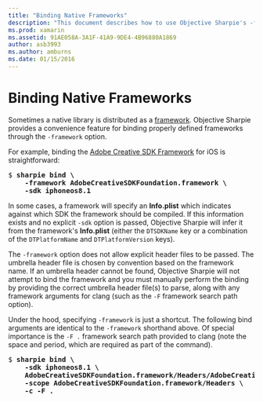 ```yaml
---
title: "Binding Native Frameworks"
description: "This document describes how to use Objective Sharpie's -framework option to create a binding to a library distributed as a framework."
ms.prod: xamarin
ms.assetid: 91AE058A-3A1F-41A9-9DE4-4B96880A1869
author: asb3993
ms.author: amburns
ms.date: 01/15/2016
---
```


# Binding Native Frameworks

Sometimes a native library is distributed as a [framework](https://developer.apple.com/library/mac/documentation/MacOSX/Conceptual/BPFrameworks/Concepts/WhatAreFrameworks.html). Objective Sharpie provides a convenience feature for binding properly defined frameworks through the `-framework` option.

For example, binding the [Adobe Creative SDK Framework](https://creativesdk.adobe.com/downloads.html) for iOS is straightforward:

<pre>$ <b>sharpie bind \
    -framework AdobeCreativeSDKFoundation.framework \
    -sdk iphoneos8.1</b></pre>

In some cases, a framework will specify an **Info.plist** which indicates against which SDK the framework should be compiled. If this information exists and no explicit `-sdk` option is passed, Objective Sharpie will infer it from the framework's **Info.plist** (either the `DTSDKName` key or a combination of the `DTPlatformName` and `DTPlatformVersion` keys).

The `-framework` option does not allow explicit header files to be passed. The umbrella header file is chosen by convention based on the framework name. If an umbrella header cannot be found, Objective Sharpie will not attempt to bind the framework and you must manually perform the binding by providing the correct umbrella header file(s) to parse, along with any framework arguments for clang (such as the `-F` framework search path option).

Under the hood, specifying `-framework` is just a shortcut. The following
bind arguments are identical to the `-framework` shorthand above.
Of special importance is the `-F .` framework search path provided to clang
(note the space and period, which are required as part of the command).

<pre>$ <b>sharpie bind \
    -sdk iphoneos8.1 \
    AdobeCreativeSDKFoundation.framework/Headers/AdobeCreativeSDKFoundation.h \
    -scope AdobeCreativeSDKFoundation.framework/Headers \
    -c -F .</b></pre>

